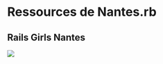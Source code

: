 # Ressources de Nantes.rb

## Rails Girls Nantes

<a href="https://github.com/nantesrb/resources/raw/master/intro-programmation_railsgirlsnantes2017.pdf">
  <img src="https://github.com/nantesrb/resources/raw/master/thumbnails/intro-programmation_railsgirlsnantes2017.png">
</a>
